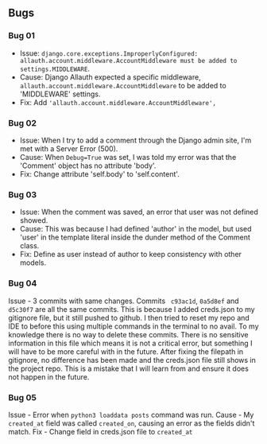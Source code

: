 ## Bugs

### Bug 01
- Issue: `django.core.exceptions.ImproperlyConfigured: allauth.account.middleware.AccountMiddleware must be added to settings.MIDDLEWARE`.
- Cause: Django Allauth expected a specific middleware, `allauth.account.middleware.AccountMiddleware` to be added to 'MIDDLEWARE' settings.
- Fix: Add `'allauth.account.middleware.AccountMiddleware',`

### Bug 02
- Issue: When I try to add a comment through the Django admin site, I'm met with a Server Error (500). 
- Cause: When ```Debug=True``` was set, I was told my error was that the 'Comment' object has no attribute 'body'.
- Fix: Change attribute 'self.body' to 'self.content'.

### Bug 03
- Issue: When the comment was saved, an error that user was not defined showed.
- Cause: This was because I had defined 'author' in the model, but used 'user' in the template literal inside the dunder method of the Comment class.
- Fix: Define as user instead of author to keep consistency with other models.

### Bug 04 
Issue - 3 commits with same changes. Commits ` c93ac1d`, `0a5d8ef` and `d5c30f7` are all the same commits. This is because I added creds.json to my gitignore file, but it still pushed to github. I then tried to reset my repo and IDE to before this using multiple commands in the terminal to no avail. To my knowledge there is no way to delete these commits. There is no sensitive information in this file which means it is not a critical error, but something I will have to be more careful with in the future. After fixing the filepath in gitignore, no difference has been made and the creds.json file still shows in the project repo. This is a mistake that I will learn from and ensure it does not happen in the future.

### Bug 05
Issue - Error when `python3 loaddata posts` command was run.
Cause - My `created_at` field was called `created_on`, causing an error as the fields didn't match.
Fix - Change field in creds.json file to `created_at` 
